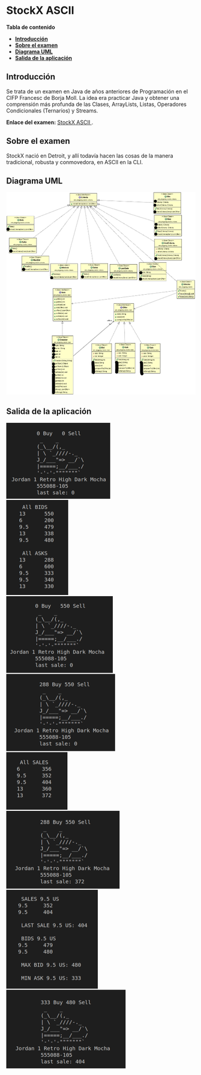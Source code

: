 #  StockX ASCII

**Tabla de contenido**

-    [ **Introducción** ](#introducción)
-    [ **Sobre el examen** ](#sobre-el-examen)
-    [ **Diagrama UML** ](#diagrama-uml)
-    [ **Salida de la aplicación** ](#salida-de-la-aplicación)


##  Introducción

Se trata de un examen en Java de años anteriores de Programación en el CIFP Francesc de Borja Moll. La idea era practicar Java y obtener una comprensión más profunda de las Clases, ArrayLists, Listas, Operadores Condicionales (Ternarios) y Streams.   

**Enlace del examen:** [ StockX ASCII ](https://github.com/dfleta/stockx-ascii).  

##  Sobre el examen

StockX nació en Detroit, y allí todavía hacen las cosas de la manera tradicional, robusta y conmovedora, en ASCII en la CLI.

##  Diagrama UML

![ "Diagrama de clases UML" ](diagrama_clases_UML_inked.jpg "Diagrama de clases UML")

##  Salida de la aplicación

![ "Historias de usuario" ](./salida_CLI/ui_01.png "sneaker info ASCII CLI")   
![ "Historias de usuario" ](./salida_CLI/ui_02.png "todas las ofertas y demandas CLI")   
![ "Historias de usuario" ](./salida_CLI/ui_03.png "sneaker max ask info CLI")   
![ "Historias de usuario" ](./salida_CLI/ui_04.png "sneaker min bid info CLI")   
![ "Historias de usuario" ](./salida_CLI/ui_05.png "Todas las ventas CLI")   
![ "Historias de usuario" ](./salida_CLI/ui_06.png "sneaker info ultima venta CLI")   
![ "Historias de usuario" ](./salida_CLI/ui_07.png "All sales, bids, min bid, max ask size 9.5 CLI")   
![ "Historias de usuario" ](./salida_CLI/ui_08.png "sneaker info size 9.5 CLI")   